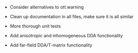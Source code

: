 
* Consider alternatives to ott.warning

* Clean up documentation in all files, make sure it is all similar

* More thorough unit tests

* Add anisotropic and inhomogeneous DDA functionality
* Add far-field DDA/T-matrix functionality

